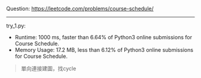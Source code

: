 Question: https://leetcode.com/problems/course-schedule/

---

try_1.py:
* Runtime: 1000 ms, faster than 6.64% of Python3 online submissions for Course Schedule.
* Memory Usage: 17.2 MB, less than 6.12% of Python3 online submissions for Course Schedule.

> 單向連接建圖，找cycle
